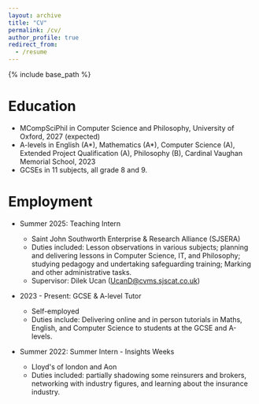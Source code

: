 ```yaml
---
layout: archive
title: "CV"
permalink: /cv/
author_profile: true
redirect_from:
  - /resume
---
```


{% include base_path %}

Education
======
* MCompSciPhil in Computer Science and Philosophy, University of Oxford, 2027 (expected)
* A-levels in English (A*), Mathematics (A*), Computer Science (A), Extended Project Qualification (A), Philosophy (B), Cardinal Vaughan Memorial School, 2023
* GCSEs in 11 subjects, all grade 8 and 9.

Employment
======
* Summer 2025: Teaching Intern
  * Saint John Southworth Enterprise & Research Alliance (SJSERA)
  * Duties included: Lesson observations in various subjects; planning and delivering lessons in Computer Science, IT, and Philosophy; studying pedagogy and undertaking safeguarding training; Marking and other administrative tasks.
  * Supervisor: Dilek Ucan (UcanD@cvms.sjscat.co.uk)

* 2023 - Present: GCSE & A-level Tutor
  * Self-employed
  * Duties include: Delivering online and in person tutorials in Maths, English, and Computer Science to students at the GCSE and A-levels. 

* Summer 2022: Summer Intern - Insights Weeks
  * Lloyd's of london and Aon
  * Duties included: partially shadowing some reinsurers and brokers, networking with industry figures, and learning about the insurance industry.
  

